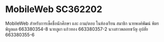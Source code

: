 # MobileWeb SC362202 
MobileWeb สำหรับการเช็คชื่อนักศึกษา และ ถาม/ตอบ ในห้องเรียน
สมาชิก
นายพงศ์พัฒน์ พิตรพิบูลผล 663380354-8
นายภูผา แก้วทอง 663380357-2
นางสาวพลอยขวัญ อุปสัย 663380355-6
